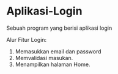# Aplikasi-Login
Sebuah program yang berisi aplikasi login

Alur Fitur Login:
1. Memasukkan email dan password
2. Memvalidasi masukan.
3. Menampilkan halaman Home.
